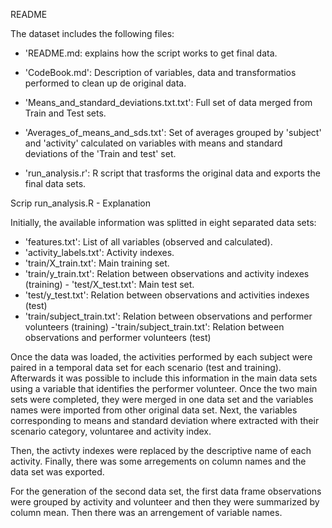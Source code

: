 README

The dataset includes the following files:

- 'README.md: explains how the script works to get final data.

- 'CodeBook.md': Description of variables, data and transformatios performed to
   clean up de original data.

- 'Means_and_standard_deviations.txt.txt': Full set of data merged from Train
   and Test sets.

- 'Averages_of_means_and_sds.txt': Set of averages grouped by 'subject' and
  'activity' calculated on variables with means and standard deviations of the
  'Train and test' set.
  
- 'run_analysis.r': R script that trasforms the original data and exports the
   final data sets.
 

Scrip run_analysis.R - Explanation 

Initially, the available information was splitted in eight separated data sets:

- 'features.txt': List of all variables (observed and calculated).
- 'activity_labels.txt': Activity indexes.
- 'train/X_train.txt': Main training set.
- 'train/y_train.txt': Relation between observations and activity indexes
  (training) - 'test/X_test.txt': Main test set.
- 'test/y_test.txt': Relation between observations and activities indexes (test) 
- 'train/subject_train.txt': Relation between observations and performer
  volunteers (training)
-'train/subject_train.txt': Relation between observations and performer
  volunteers (test)

Once the data was loaded, the activities performed by each subject were paired
in a temporal data set for each scenario (test and training). Afterwards it was
possible to include this information in the main data sets using a variable that
identifies the performer volunteer. Once the two main sets were completed, they
were merged in one data set and the variables names were imported from other
original data set. Next, the variables corresponding to means and standard
deviation where extracted with their scenario category, voluntaree and activity
index.

Then, the activty indexes were replaced by the descriptive name of each
activity. Finally, there was some arregements on column names and the data set
was exported.

For the generation of the second data set, the first data frame observations
were grouped by activity and volunteer and then they were summarized by column
mean. Then there was an arrengement of variable names.